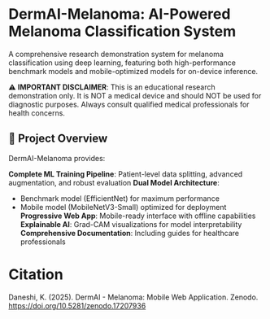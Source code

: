 # DermAI-Melanoma: AI-Powered Melanoma Classification System

A comprehensive research demonstration system for melanoma classification using deep learning, featuring both high-performance benchmark models and mobile-optimized models for on-device inference.

⚠️ **IMPORTANT DISCLAIMER**: This is an educational research demonstration only. It is NOT a medical device and should NOT be used for diagnostic purposes. Always consult qualified medical professionals for health concerns.

## 🎯 Project Overview

DermAI-Melanoma provides:

**Complete ML Training Pipeline**: Patient-level data splitting, advanced augmentation, and robust evaluation
**Dual Model Architecture**: 
   - Benchmark model (EfficientNet) for maximum performance
   - Mobile model (MobileNetV3-Small) optimized for deployment
**Progressive Web App**: Mobile-ready interface with offline capabilities
**Explainable AI**: Grad-CAM visualizations for model interpretability
**Comprehensive Documentation**: Including guides for healthcare professionals

# Citation

Daneshi, K. (2025). DermAI - Melanoma: Mobile Web Application. Zenodo. https://doi.org/10.5281/zenodo.17207936 


